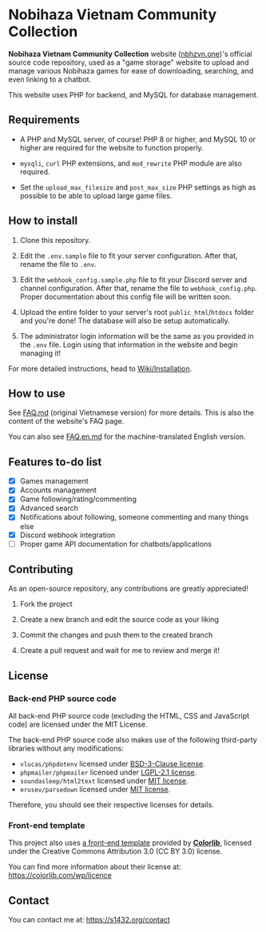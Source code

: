 # Nobihaza Vietnam Community Collection

**Nobihaza Vietnam Community Collection** website ([nbhzvn.one](https://nbhzvn.one))'s official source code repository, used as a "game storage" website to upload and manage various Nobihaza games for ease of downloading, searching, and even linking to a chatbot.

This website uses PHP for backend, and MySQL for database management.

## Requirements

* A PHP and MySQL server, of course! PHP 8 or higher, and MySQL 10 or higher are required for the website to function properly.

* `mysqli`, `curl` PHP extensions, and `mod_rewrite` PHP module are also required.

* Set the `upload_max_filesize` and `post_max_size` PHP settings as high as possible to be able to upload large game files.

## How to install

1. Clone this repository.

2. Edit the `.env.sample` file to fit your server configuration. After that, rename the file to `.env`.

3. Edit the `webhook_config.sample.php` file to fit your Discord server and channel configuration. After that, rename the file to `webhook_config.php`.<br>Proper documentation about this config file will be written soon.

4. Upload the entire folder to your server's root `public_html`/`htdocs` folder and you're done! The database will also be setup automatically.

5. The administrator login information will be the same as you provided in the `.env` file. Login using that information in the website and begin managing it!

For more detailed instructions, head to [Wiki/Installation](https://github.com/Serena1432/NobihazaVietnamCollection/wiki/Installation).

## How to use

See [FAQ.md](FAQ.md) (original Vietnamese version) for more details. This is also the content of the website's FAQ page.

You can also see [FAQ.en.md](FAQ.en.md) for the machine-translated English version.

## Features to-do list

- [X] Games management
- [X] Accounts management
- [X] Game following/rating/commenting
- [X] Advanced search
- [X] Notifications about following, someone commenting and many things else
- [X] Discord webhook integration
- [ ] Proper game API documentation for chatbots/applications

## Contributing

As an open-source repository, any contributions are greatly appreciated!

1. Fork the project

2. Create a new branch and edit the source code as your liking

3. Commit the changes and push them to the created branch

4. Create a pull request and wait for me to review and merge it!

## License

### Back-end PHP source code

All back-end PHP source code (excluding the HTML, CSS and JavaScript code) are licensed under the MIT License.

The back-end PHP source code also makes use of the following third-party libraries without any modifications:

- `vlucas/phpdotenv` licensed under [BSD-3-Clause license](https://github.com/vlucas/phpdotenv/blob/master/LICENSE).
- `phpmailer/phpmailer` licensed under [LGPL-2.1 license](https://github.com/PHPMailer/PHPMailer/blob/master/LICENSE).
- `soundasleep/html2text` licensed under [MIT license](https://github.com/soundasleep/html2text/blob/master/LICENSE.md).
- `erusev/parsedown` licensed under [MIT license](https://github.com/erusev/parsedown/blob/master/LICENSE.txt).

Therefore, you should see their respective licenses for details.

### Front-end template

This project also uses [a front-end template](https://colorlib.com/wp/template/anime) provided by [**Colorlib**](https://colorlib.com), licensed under the Creative Commons Attribution 3.0 (CC BY 3.0) license.

You can find more information about their license at: https://colorlib.com/wp/licence

## Contact

You can contact me at: https://s1432.org/contact
